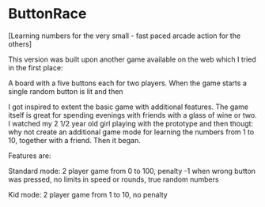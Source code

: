 # ButtonRace
[Learning numbers for the very small - fast paced arcade action for the others]

This version was built upon another game available on the web which I tried in the first place:

A board with a five buttons each for two players. When the game starts a single random button is lit and then 

I got inspired to extent the basic game with additional features. The game itself is great for spending evenings with friends with a glass of wine or two. I watched my 2 1/2 year old girl playing with the prototype and then thougt: why not create an additional game mode for learning the numbers from 1 to 10, together with a friend. Then it began.

Features are:

Standard mode: 2 player game from 0 to 100, penalty -1 when wrong button was pressed, no limits in speed or rounds, true random numbers

Kid mode: 2 player game from 1 to 10, no penalty
